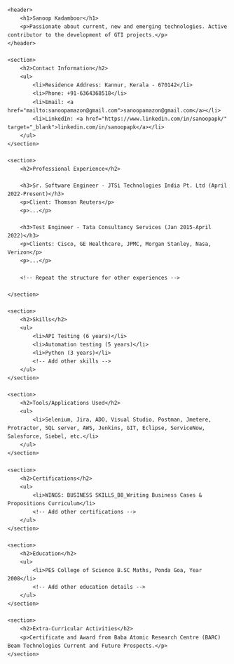 <!DOCTYPE html>
<html lang="en">
<head>
    <meta charset="UTF-8">
    <meta name="viewport" content="width=device-width, initial-scale=1.0">
    <title>Sanoop Kadamboor - Resume</title>
    <style>
        body {
            font-family: Arial, sans-serif;
            line-height: 1.6;
            margin: 20px;
        }
        h1, h2, h3 {
            color: #333;
        }
        h1 {
            border-bottom: 2px solid #333;
            padding-bottom: 5px;
        }
        h2 {
            color: #007acc;
        }
        h3 {
            margin-top: 15px;
        }
        ul {
            list-style-type: none;
            padding: 0;
        }
        ul li {
            margin-bottom: 5px;
        }
        a {
            color: #007acc;
            text-decoration: none;
        }
        a:hover {
            text-decoration: underline;
        }
    </style>
</head>
<body>

    <header>
        <h1>Sanoop Kadamboor</h1>
        <p>Passionate about current, new and emerging technologies. Active contributor to the development of GTI projects.</p>
    </header>

    <section>
        <h2>Contact Information</h2>
        <ul>
            <li>Residence Address: Kannur, Kerala - 670142</li>
            <li>Phone: +91-6364368518</li>
            <li>Email: <a href="mailto:sanoopamazon@gmail.com">sanoopamazon@gmail.com</a></li>
            <li>LinkedIn: <a href="https://www.linkedin.com/in/sanoopapk/" target="_blank">linkedin.com/in/sanoopapk</a></li>
        </ul>
    </section>

    <section>
        <h2>Professional Experience</h2>

        <h3>Sr. Software Engineer - JTSi Technologies India Pt. Ltd (April 2022-Present)</h3>
        <p>Client: Thomson Reuters</p>
        <p>...</p>

        <h3>Test Engineer - Tata Consultancy Services (Jan 2015-April 2022)</h3>
        <p>Clients: Cisco, GE Healthcare, JPMC, Morgan Stanley, Nasa, Verizon</p>
        <p>...</p>

        <!-- Repeat the structure for other experiences -->

    </section>

    <section>
        <h2>Skills</h2>
        <ul>
            <li>API Testing (6 years)</li>
            <li>Automation testing (5 years)</li>
            <li>Python (3 years)</li>
            <!-- Add other skills -->
        </ul>
    </section>

    <section>
        <h2>Tools/Applications Used</h2>
        <ul>
            <li>Selenium, Jira, ADO, Visual Studio, Postman, Jmetere, Protractor, SQL server, AWS, Jenkins, GIT, Eclipse, ServiceNow, Salesforce, Siebel, etc.</li>
        </ul>
    </section>

    <section>
        <h2>Certifications</h2>
        <ul>
            <li>WINGS: BUSINESS SKILLS_B8_Writing Business Cases & Propositions Curriculum</li>
            <!-- Add other certifications -->
        </ul>
    </section>

    <section>
        <h2>Education</h2>
        <ul>
            <li>PES College of Science B.SC Maths, Ponda Goa, Year 2008</li>
            <!-- Add other education details -->
        </ul>
    </section>

    <section>
        <h2>Extra-Curricular Activities</h2>
        <p>Certificate and Award from Baba Atomic Research Centre (BARC) Beam Technologies Current and Future Prospects.</p>
    </section>

</body>
</html>
